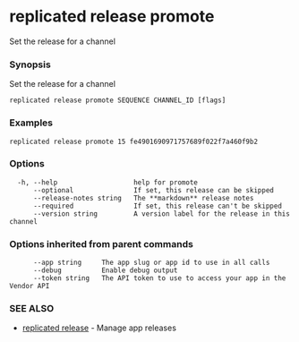 # replicated release promote

Set the release for a channel

### Synopsis

Set the release for a channel

```
replicated release promote SEQUENCE CHANNEL_ID [flags]
```

### Examples

```
replicated release promote 15 fe4901690971757689f022f7a460f9b2
```

### Options

```
  -h, --help                   help for promote
      --optional               If set, this release can be skipped
      --release-notes string   The **markdown** release notes
      --required               If set, this release can't be skipped
      --version string         A version label for the release in this channel
```

### Options inherited from parent commands

```
      --app string     The app slug or app id to use in all calls
      --debug          Enable debug output
      --token string   The API token to use to access your app in the Vendor API
```

### SEE ALSO

* [replicated release](replicated-cli-release)	 - Manage app releases